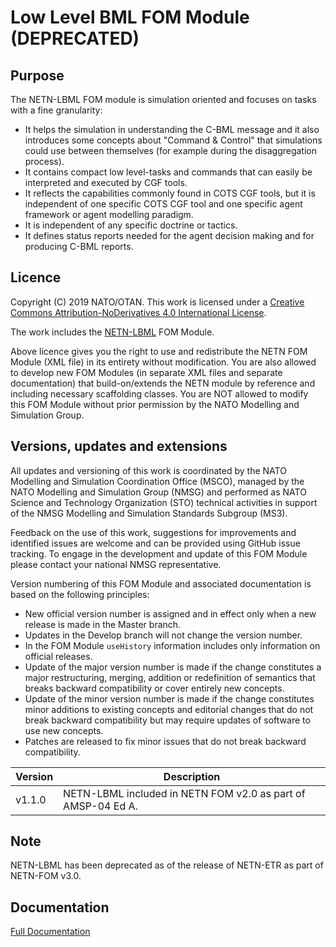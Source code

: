 # Low Level BML FOM Module (DEPRECATED)

## Purpose
The NETN-LBML FOM module is simulation oriented and focuses on tasks with a fine granularity:
* It helps the simulation in understanding the C-BML message and it also introduces some concepts about "Command & Control" that simulations could use between themselves (for example during the disaggregation process).
* It contains compact low level-tasks and commands that can easily be interpreted and executed by CGF tools.
* It reflects the capabilities commonly found in COTS CGF tools, but it is independent of one specific COTS CGF tool and one specific agent framework or agent modelling paradigm.
* It is independent of any specific doctrine or tactics.
* It defines status reports needed for the agent decision making and for producing C-BML reports.

			
## Licence

Copyright (C) 2019 NATO/OTAN.
This work is licensed under a [Creative Commons Attribution-NoDerivatives 4.0 International License](LICENCE.md). 

The work includes the [NETN-LBML](NETN-LBML_v1.1.0.xml) FOM Module.

Above licence gives you the right to use and redistribute the NETN FOM Module (XML file) in its entirety without modification. You are also allowed to develop new FOM Modules (in separate XML files and separate documentation) that build-on/extends the NETN module by reference and including necessary scaffolding classes. You are NOT allowed to modify this FOM Module without prior permission by the NATO Modelling and Simulation Group. 

## Versions, updates and extensions

All updates and versioning of this work is coordinated by the NATO Modelling and Simulation Coordination Office (MSCO), managed by the NATO Modelling and Simulation Group (NMSG) and performed as NATO Science and Technology Organization (STO) technical activities in support of the NMSG Modelling and Simulation Standards Subgroup (MS3).

Feedback on the use of this work, suggestions for improvements and identified issues are welcome and can be provided using GitHub issue tracking. To engage in the development and update of this FOM Module please contact your national NMSG representative.

Version numbering of this FOM Module and associated documentation is based on the following principles:

* New official version number is assigned and in effect only when a new release is made in the Master branch.
* Updates in the Develop branch will not change the version number.
* In the FOM Module `useHistory` information includes only information on official releases.
* Update of the major version number is made if the change constitutes a major restructuring, merging, addition or redefinition of semantics that breaks backward compatibility or cover entirely new concepts.
* Update of the minor version number is made if the change constitutes minor additions to existing concepts and editorial changes that do not break backward compatibility but may require updates of software to use new concepts.
* Patches are released to fix minor issues that do not break backward compatibility.

|Version|Description|
|---|---|
|v1.1.0 |NETN-LBML included in NETN FOM v2.0 as part of AMSP-04 Ed A.|

## Note

NETN-LBML has been deprecated as of the release of NETN-ETR as part of NETN-FOM v3.0.

## Documentation

[Full Documentation](https://nso.nato.int/nso/nsdd/APdetails.html?APNo=2268&LA=EN)
